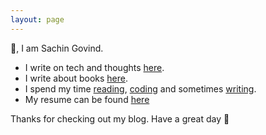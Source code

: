 ```yaml
---
layout: page
---
```

👋, I am Sachin Govind.

- I write on tech and thoughts [here](https://sachingovind.com/posts/).
- I write about books [here](https://sachingovind.com/booksummaries/).
- I spend my time [reading](https://www.goodreads.com/user/show/44678772-sachin-govind), [coding](https://github.com/sacgov) and sometimes [writing](https://sachingovind.com/posts/).
- My resume can be found [here](https://sachingovind.com/assets/docs/sachin_govind_resume_2021.pdf)

Thanks for checking out my blog. Have a great day 🤗
